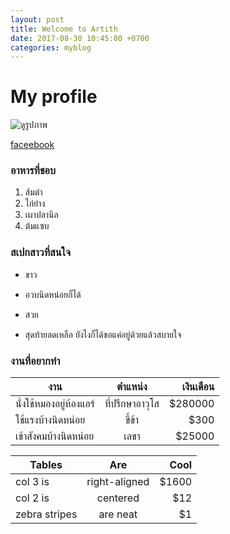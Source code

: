 ```yaml
---
layout: post
title: Welcome to Artith
date: 2017-08-30 10:45:00 +0700
categories: myblog
---
```

# My profile
![ดูรูปภาพ](http://www.greenpeace.org/seasia/th/community_images/23/34623/128990_224981.jpg)

[faceebook](https://th-th.facebook.com/)
### อาหารที่ชอบ
1. ส้มตำ
2. ไก่ย่าง
3. เผาปลานิล
4. ต้มแซบ
### สเปกสาวที่สนใจ
* ขาว
- อวบนิดหน่อยก็ได้
+ สวย
* สุดท้ายลดเหลือ ยังไงก็ได้ขอแค่อยู่ด้วยแล้วสบายใจ

### งานที่อยากทำ
| งาน       | ตำแหน่ง          | เงินเดือน  |
| ------------- |:-------------:| -----:|
| นั่งใช้หมองอยู่ห้องแอร์      | ที่ปรึกษาอาวุโส | $280000 |
| ใช้แรงบ้างนิดหน่อย    | ขี้ข้า      |   $300 |
| เข้าสังคมบ้างนิดหน่อย | เลขา      |    $25000 |


| Tables        | Are           | Cool  |
| ------------- |:-------------:| -----:|
| col 3 is      | right-aligned | $1600 |
| col 2 is      | centered      |   $12 |
| zebra stripes | are neat      |    $1 |
